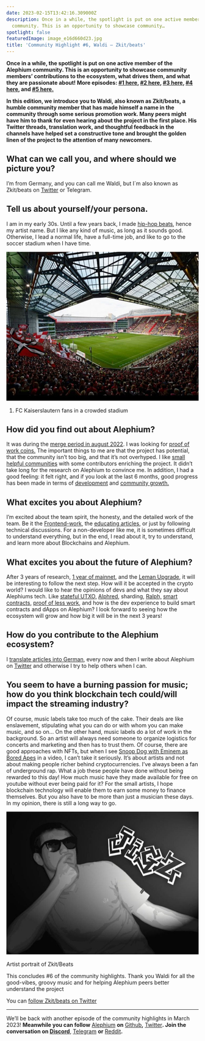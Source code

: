 ```yaml
---
date: 2023-02-15T13:42:16.309000Z
description: Once in a while, the spotlight is put on one active member of the Alephium
  community. This is an opportunity to showcase community…
spotlight: false
featuredImage: image_e16d660d23.jpg
title: 'Community Highlight #6, Waldi — Zkit/beats'
---
```


**Once in a while, the spotlight is put on one active member of the Alephium community. This is an opportunity to showcase community members’ contributions to the ecosystem, what drives them, and what they are passionate about! More episodes: [#1 here](/news/post/community-highlight-wilhelm-k%C3%A4llstr%C3%B6m-aka-oracleuggla-81d3938c5692), [#2 here](/news/post/community-highlight-cgi-bin-c102cc106f19), [#3 here](/news/post/community-highlight-3-digdug-48a7ec868504), [#4 here](/news/post/community-highlight-4-montail-e24fd88882a0), and [#5 here.](/news/post/community-highlight-5-txn-71c4fd76ffe8)**

**In this edition, we introduce you to Waldi, also known as Zkit/beats, a humble community member that has made himself a name in the community through some serious promotion work. Many peers might have him to thank for even hearing about the project in the first place. His Twitter threads, translation work, and thoughtful feedback in the channels have helped set a constructive tone and brought the golden linen of the project to the attention of many newcomers.**

## What can we call you, and where should we picture you?

I’m from Germany, and you can call me Waldi, but I´m also known as Zkit/beats on [Twitter](https://twitter.com/zkitbeats/) or Telegram.

## Tell us about yourself/your persona.

I am in my early 30s. Until a few years back, I made [hip-hop beats](https://www.youtube.com/watch?v=5C3OZROCxTM), hence my artist name. But I like any kind of music, as long as it sounds good. Otherwise, I lead a normal life, have a full-time job, and like to go to the soccer stadium when I have time.

![](image_7fdf0bab3c.jpg)

1. FC Kaiserslautern fans in a crowded stadium

## How did you find out about Alephium?

It was during the [merge period in august 2022](https://coinmarketcap.com/alexandria/article/ethereum-s-merge-to-happen-in-august-says-core-dev). I was looking for [proof of work coins.](https://docs.alephium.org/glossary/#proof-of-less-work-or-polw) The important things to me are that the project has potential, that the community isn’t too big, and that it’s not overhyped. I like [small helpful communities](/discord) with some contributors enriching the project. It didn’t take long for the research on Alephium to convince me. In addition, I had a good feeling: it felt right, and if you look at the last 6 months, good progress has been made in terms of [development](https://twitter.com/alephium/status/1608102725333417985) and [community growth.](/news/post/one-year-of-community-contributions-b3142b243e3e)

## What excites you about Alephium?

I’m excited about the team spirit, the honesty, and the detailed work of the team. Be it the [Frontend-work](/news/post/the-front-end-leman-upgrade-948a98a3e2d), the [educating articles](/news/post/an-introduction-to-the-stateful-utxo-model-8de3b0f76749), or just by following technical discussions. For a non-developer like me, it is sometimes difficult to understand everything, but in the end, I read about it, try to understand, and learn more about Blockchains and Alephium.

## What excites you about the future of Alephium?

After 3 years of research, [1 year of mainnet](/news/post/one-year-of-mainnet-b7ed5d3024ee), and the [Leman Upgrade](/news/post/announcing-the-leman-network-upgrade-c01a81e65f0e), it will be interesting to follow the next step. How will it be accepted in the crypto world? I would like to hear the opinions of devs and what they say about Alephiums tech. Like [stateful UTXO,](/news/post/an-introduction-to-the-stateful-utxo-model-8de3b0f76749) [Alphred](/news/post/meet-alphred-a-virtual-machine-like-no-others-85ce86540025), sharding, [Ralph,](https://docs.alephium.org/ralph/getting-started) [smart contracts,](https://docs.alephium.org/dapps/getting-started) [proof of less work](/news/post/tech-talk-1-proof-of-less-work-ama-3d5afbf78c71), and how is the dev experience to build smart contracts and dApps on Alephium? I look forward to seeing how the ecosystem will grow and how big it will be in the next 3 years!

## How do you contribute to the Alephium ecosystem?

I [translate articles into German,](https://medium.com/@waldialephium/das-leman-upgrade-2-293b62c7ee39) every now and then I write about Alephium on [Twitter](https://twitter.com/zkitbeats/status/1618584240488329225) and otherwise I try to help others when I can.

## You seem to have a burning passion for music; how do you think blockchain tech could/will impact the streaming industry?

Of course, music labels take too much of the cake. Their deals are like enslavement, stipulating what you can do or with whom you can make music, and so on… On the other hand, music labels do a lot of work in the background. So an artist will always need someone to organize logistics for concerts and marketing and then has to trust them. Of course, there are good approaches with NFTs, but when I see [Snoop Dog with Eminem as Bored Apes](https://www.youtube.com/watch?v=RjrA-slMoZ4) in a video, I can’t take it seriously. It’s about artists and not about making people richer behind cryptocurrencies. I’ve always been a fan of underground rap. What a job these people have done without being rewarded to this day! How much music have they made available for free on youtube without ever being paid for it? For the small artists, I hope blockchain technology will enable them to earn some money to finance themselves. But you also have to be more than just a musician these days. In my opinion, there is still a long way to go.

![](image_d0f265fbca.jpg)

Artist portrait of Zkit/Beats

This concludes \#6 of the community highlights. Thank you Waldi for all the good-vibes, groovy music and for helping Alephium peers better understand the project

You can [follow Zkit/beats on Twitter](https://twitter.com/zkitbeats/)

---

We’ll be back with another episode of the community highlights in March 2023! **Meanwhile you can follow** [Alephium](/) **on** [Github](https://github.com/alephium/)**,** [Twitter](https://twitter.com/alephium)**. Join the conversation on [Discord](/discord)**, [Telegram](https://t.me/alephiumgroup) **or** [Reddit](https://www.reddit.com/r/alephium)**.**
